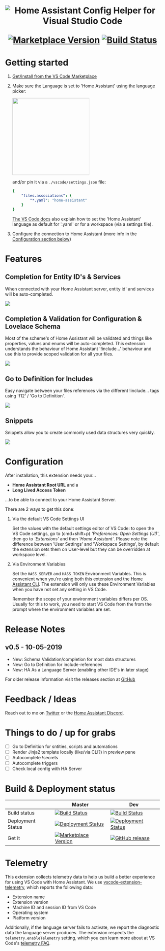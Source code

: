 <h1 align="center">

<img src="https://raw.githubusercontent.com/keesschollaart81/vscode-home-assistant/dev/assets/header.png" alt="Home Assistant Config Helper for Visual Studio Code"/>

[![Marketplace Version](https://vsmarketplacebadge.apphb.com/version/keesschollaart.vscode-home-assistant.svg "Current Release")](https://marketplace.visualstudio.com/items?itemName=vscoss.vscode-ansible)  [![Build Status](https://caseonline.visualstudio.com/vscode-home-assistant/_apis/build/status/keesschollaart81.vscode-home-assistant?branchName=master)](https://caseonline.visualstudio.com/vscode-home-assistant/_build/index?definitionId=23)

</h1>

# Getting started
      
1. [Get/Install from the VS Code Marketplace](https://marketplace.visualstudio.com/items?itemName=keesschollaart.vscode-home-assistant)

2. Make sure the Language is set to 'Home Assistant' using the language picker:

    <img src="https://raw.githubusercontent.com/keesschollaart81/vscode-home-assistant/dev/assets/select_language.png" width="250"/>

    and/or pin it via a `./vscode/settings.json` file:

    ``` yaml
    {
        "files.associations": {
            "*.yaml": "home-assistant"
        }
    }
    ```
    
    [The VS Code docs](https://code.visualstudio.com/docs/languages/overview#_changing-the-language-for-the-selected-file) also explain how to set the 'Home Assistant' language as default for '.yaml' or for a workspace (via a settings file).

3. Configure the connection to Home Assistant (more info in the [Configuration section below](#Configuration))

# Features

## Completion for Entity ID's & Services

When connected with your Home Assistant server, entity id' and services will be auto-completed.
 
<img src="https://raw.githubusercontent.com/keesschollaart81/vscode-home-assistant/dev/assets/entity_service_completion.gif"   > 

## Completion & Validation for Configuration & Lovelace Schema

Most of the scheme's of Home Assistant will be validated and things like properties, values and enums will be auto-completed. This extension understands the behaviour of Home Assistant '!include...' behaviour and use this to provide scoped validation for all your files.
 
<img src="https://raw.githubusercontent.com/keesschollaart81/vscode-home-assistant/dev/assets/schema_validation_completion.gif"  > 

## Go to Definition for Includes

Easy navigate between your files references via the different !include... tags using 'f12' / 'Go to Definition'.
 
<img src="https://raw.githubusercontent.com/keesschollaart81/vscode-home-assistant/dev/assets/go_to_definition.gif"  > 

## Snippets

Snippets allow you to create commonly used data structures very quickly. 

<img src="https://raw.githubusercontent.com/keesschollaart81/vscode-home-assistant/dev/assets/snippet.gif"   > 

# Configuration

After installation, this extension needs your...
- **Home Assistant Root URL** and a
- **Long Lived Access Token**

...to be able to connect to your Home Assistant Server.

There are 2 ways to get this done:

1. Via the default VS Code Settings UI

    Set the values with the default settings editor of VS Code: to open the VS Code settings, go to (cmd+shift+p) *'Preferences: Open Settings (UI)'*, then go to *'Extensions'* and then *'Home Assistant'*. Please note the difference between 'User Settings' and 'Workspace Settings', by default the extension sets them on User-level but they can be overridden at workspace level.

2. Via Environment Variables

    Set the `HASS_SERVER` and `HASS_TOKEN` Environment Variables. This is convenient when you're using both this extension and the [Home Assistant CLI](https://github.com/home-assistant/home-assistant-cli). The extension will only use these Environment Variables when you have not set any setting in VS Code.

    Remember the scope of your environment variables differs per OS. Usually for this to work, you need to start VS Code from the from the prompt where the environment variables are set.

# Release Notes

## v0.5 - 10-05-2019

- New: Schema Validation/completion for most data structures
- New: Go to Definition for include-references
- New: HA As a Language Server (enabling other IDE's in later stage)

For older release information visit the releases section at [GitHub](https://github.com/keesschollaart81/vscode-home-assistant/releases)

# Feedback / Ideas

Reach out to me on [Twitter](https://twitter.com/keesschollaart) or the [Home Assistant Discord](https://discord.gg/c5DvZ4e).

# Things to do / up for grabs

- [ ] Go to Definition for sntities, scripts and automations
- [ ] Render Jinja2 template locally (like/via CLI?) in preview pane 
- [ ] Autocomplete !secrets
- [ ] Autocomplete triggers
- [ ] Check local config with HA Server

# Build & Deployment status

|                     | Master   | Dev  |
|--------------------------------|-----------------|-----------------|
| Build status |  [![Build Status](https://caseonline.visualstudio.com/vscode-home-assistant/_apis/build/status/keesschollaart81.vscode-home-assistant?branchName=master)](https://caseonline.visualstudio.com/vscode-home-assistant/_build/index?definitionId=23)   | [![Build Status](https://caseonline.visualstudio.com/vscode-home-assistant/_apis/build/status/keesschollaart81.vscode-home-assistant?branchName=dev)](https://caseonline.visualstudio.com/vscode-home-assistant/_build/index?definitionId=23)
| Deployment Status | [![Deployment Status](https://caseonline.vsrm.visualstudio.com/_apis/public/Release/badge/b5e7419e-352f-433e-8690-463d52b2c4f7/1/2)](https://caseonline.visualstudio.com/vscode-home-assistant/_releases2?definitionId=1) |[![Deployment Status](https://caseonline.vsrm.visualstudio.com/_apis/public/Release/badge/b5e7419e-352f-433e-8690-463d52b2c4f7/1/1)](https://caseonline.visualstudio.com/vscode-home-assistant/_releases2?definitionId=1)|  
| Get it | [![Marketplace Version](https://vsmarketplacebadge.apphb.com/version/keesschollaart.vscode-home-assistant.svg "Current Release")](https://marketplace.visualstudio.com/items?itemName=vscoss.vscode-ansible) | [![GitHub release](https://img.shields.io/github/release-pre/keesschollaart81/vscode-home-assistant.svg)](https://github.com/keesschollaart81/vscode-home-assistant/releases)|  
  
# Telemetry

This extension collects telemetry data to help us build a better experience for
using VS Code with Home Assistant. We use [vscode-extension-telemetry](https://github.com/Microsoft/vscode-extension-telemetry),
which reports the following data:

- Extension name
- Extension version
- Machine ID and session ID from VS Code
- Operating system
- Platform version

Additionally, if the language server fails to activate, we report the diagnostic
data the language server produces. The extension respects the `telemetry.enableTelemetry`
setting, which you can learn more about at VS Code's
[telemetry FAQ](https://code.visualstudio.com/docs/supporting/faq#_how-to-disable-telemetry-reporting).
